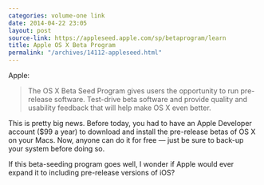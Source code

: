 ```yaml
---
categories: volume-one link
date: 2014-04-22 23:05
layout: post
source-link: https://appleseed.apple.com/sp/betaprogram/learn
title: Apple OS X Beta Program
permalink: "/archives/14112-appleseed.html"
---
```



Apple: 

> The OS X Beta Seed Program gives users the opportunity to run pre-release software. Test-drive beta software and provide quality and usability feedback that will help make OS X even better.

This is pretty big news. Before today, you had to have an Apple Developer account ($99 a year) to download and install the pre-release betas of OS X on your Macs. Now, anyone can do it for free &mdash; just be sure to back-up your system before doing so.

If this beta-seeding program goes well, I wonder if Apple would ever expand it to including pre-release versions of iOS? 
